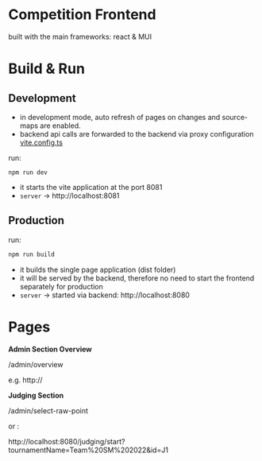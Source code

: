 # Competition Frontend

built with the main frameworks: react & MUI

# Build & Run

## Development

- in development mode, auto refresh of pages on changes and source-maps are enabled.
- backend api calls are forwarded to the backend via proxy configuration [vite.config.ts](./vite.config.ts)

run:

```
npm run dev
```

- it starts the vite application at the port 8081
- `server` -> http://localhost:8081

## Production

run:

```sh
npm run build
```

- it builds the single page application (dist folder)
- it will be served by the backend, therefore no need to start the frontend separately for production
- `server` -> started via backend: http://localhost:8080

# Pages

**Admin Section Overview** 

<server>/admin/overview

e.g. http://


**Judging Section**

<server>/admin/select-raw-point

or :

http://localhost:8080/judging/start?tournamentName=Team%20SM%202022&id=J1